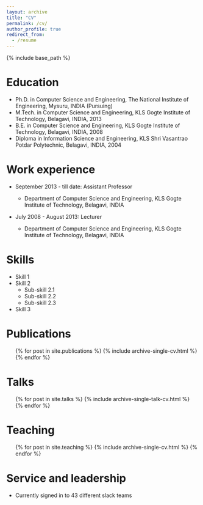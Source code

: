```yaml
---
layout: archive
title: "CV"
permalink: /cv/
author_profile: true
redirect_from:
  - /resume
---
```


{% include base_path %}

Education
======
* Ph.D. in Computer Science and Engineering, The National Institute of Engineering, Mysuru, INDIA (Pursuing)
* M.Tech. in Computer Science and Engineering, KLS Gogte Institute of Technology, Belagavi, INDIA, 2013
* B.E. in Computer Science and Engineering, KLS Gogte Institute of Technology, Belagavi, INDIA, 2008
* Diploma in Information Science and Engineering, KLS Shri Vasantrao Potdar Polytechnic, Belagavi, INDIA, 2004

Work experience
======
* September 2013 - till date: Assistant Professor
  * Department of Computer Science and Engineering, KLS Gogte Institute of Technology, Belagavi, INDIA
  
* July 2008 - August 2013: Lecturer
  * Department of Computer Science and Engineering, KLS Gogte Institute of Technology, Belagavi, INDIA
    
Skills
======
* Skill 1
* Skill 2
  * Sub-skill 2.1
  * Sub-skill 2.2
  * Sub-skill 2.3
* Skill 3

Publications
======
  <ul>{% for post in site.publications %}
    {% include archive-single-cv.html %}
  {% endfor %}</ul>
  
Talks
======
  <ul>{% for post in site.talks %}
    {% include archive-single-talk-cv.html %}
  {% endfor %}</ul>
  
Teaching
======
  <ul>{% for post in site.teaching %}
    {% include archive-single-cv.html %}
  {% endfor %}</ul>
  
Service and leadership
======
* Currently signed in to 43 different slack teams
